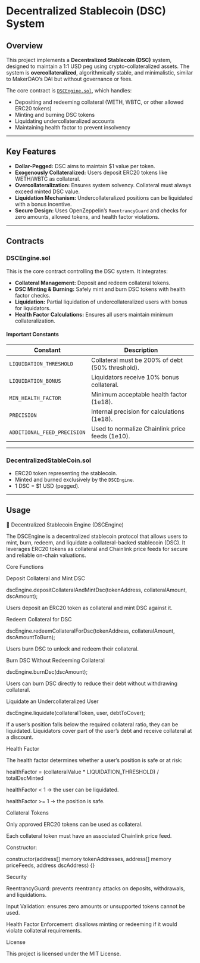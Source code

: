 # Decentralized Stablecoin (DSC) System

## Overview

This project implements a **Decentralized Stablecoin (DSC)** system, designed to maintain a 1:1 USD peg using crypto-collateralized assets. The system is **overcollateralized**, algorithmically stable, and minimalistic, similar to MakerDAO’s DAI but without governance or fees.  

The core contract is [`DSCEngine.sol`](./DSCEngine.sol), which handles:

- Depositing and redeeming collateral (WETH, WBTC, or other allowed ERC20 tokens)  
- Minting and burning DSC tokens  
- Liquidating undercollateralized accounts  
- Maintaining health factor to prevent insolvency  

---

## Key Features

- **Dollar-Pegged:** DSC aims to maintain $1 value per token.  
- **Exogenously Collateralized:** Users deposit ERC20 tokens like WETH/WBTC as collateral.  
- **Overcollateralization:** Ensures system solvency. Collateral must always exceed minted DSC value.  
- **Liquidation Mechanism:** Undercollateralized positions can be liquidated with a bonus incentive.  
- **Secure Design:** Uses OpenZeppelin’s `ReentrancyGuard` and checks for zero amounts, allowed tokens, and health factor violations.

---

## Contracts

### DSCEngine.sol

This is the core contract controlling the DSC system. It integrates:

- **Collateral Management:** Deposit and redeem collateral tokens.
- **DSC Minting & Burning:** Safely mint and burn DSC tokens with health factor checks.
- **Liquidation:** Partial liquidation of undercollateralized users with bonus for liquidators.
- **Health Factor Calculations:** Ensures all users maintain minimum collateralization.

#### Important Constants

| Constant                     | Description |
|-------------------------------|-------------|
| `LIQUIDATION_THRESHOLD`       | Collateral must be 200% of debt (50% threshold). |
| `LIQUIDATION_BONUS`           | Liquidators receive 10% bonus collateral. |
| `MIN_HEALTH_FACTOR`           | Minimum acceptable health factor (1e18). |
| `PRECISION`                   | Internal precision for calculations (1e18). |
| `ADDITIONAL_FEED_PRECISION`   | Used to normalize Chainlink price feeds (1e10). |

---

### DecentralizedStableCoin.sol

- ERC20 token representing the stablecoin.
- Minted and burned exclusively by the `DSCEngine`.
- 1 DSC = $1 USD (pegged).

---

## Usage

🏦 Decentralized Stablecoin Engine (DSCEngine)

The DSCEngine is a decentralized stablecoin protocol that allows users to mint, burn, redeem, and liquidate a collateral-backed stablecoin (DSC). It leverages ERC20 tokens as collateral and Chainlink price feeds for secure and reliable on-chain valuations.

Core Functions

Deposit Collateral and Mint DSC

dscEngine.depositCollateralAndMintDsc(tokenAddress, collateralAmount, dscAmount);


Users deposit an ERC20 token as collateral and mint DSC against it.

Redeem Collateral for DSC

dscEngine.redeemCollateralForDsc(tokenAddress, collateralAmount, dscAmountToBurn);


Users burn DSC to unlock and redeem their collateral.

Burn DSC Without Redeeming Collateral

dscEngine.burnDsc(dscAmount);


Users can burn DSC directly to reduce their debt without withdrawing collateral.

Liquidate an Undercollateralized User

dscEngine.liquidate(collateralToken, user, debtToCover);


If a user’s position falls below the required collateral ratio, they can be liquidated. Liquidators cover part of the user’s debt and receive collateral at a discount.

Health Factor

The health factor determines whether a user’s position is safe or at risk:

healthFactor = (collateralValue * LIQUIDATION_THRESHOLD) / totalDscMinted


healthFactor < 1 → the user can be liquidated.

healthFactor >= 1 → the position is safe.

Collateral Tokens

Only approved ERC20 tokens can be used as collateral.

Each collateral token must have an associated Chainlink price feed.

Constructor:

constructor(address[] memory tokenAddresses, address[] memory priceFeeds, address dscAddress) {}

Security

ReentrancyGuard: prevents reentrancy attacks on deposits, withdrawals, and liquidations.

Input Validation: ensures zero amounts or unsupported tokens cannot be used.

Health Factor Enforcement: disallows minting or redeeming if it would violate collateral requirements.

License

This project is licensed under the MIT License.
